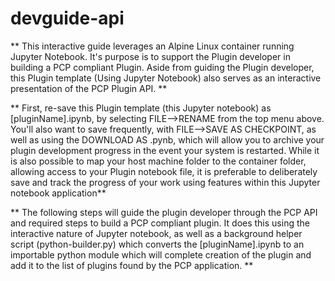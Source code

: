 # devguide-api

** This interactive guide leverages an Alpine Linux container running Jupyter Notebook. It's purpose is to support the Plugin developer in building a PCP compliant Plugin. Aside from guiding the Plugin developer, this Plugin template (Using Jupyter Notebook)  also serves as an interactive presentation of the PCP Plugin API. **

** First, re-save this Plugin template (this Jupyter notebook) as [pluginName].ipynb, by selecting FILE-->RENAME from the top menu above. You'll also want to save frequently, with FILE-->SAVE AS CHECKPOINT, as well as using the DOWNLOAD AS .pynb, which will allow you to archive your plugin development progress in the event your system is restarted. While it is also possible to map your host machine folder to the container folder, allowing access to your Plugin notebook file, it is preferable to deliberately save and track the progress of your work using features within this Jupyter notebook application**

** The following steps will guide the plugin developer through the PCP API and required steps to build a PCP compliant plugin. It does this using the interactive nature of Jupyter notebook, as well as a background helper script (python-builder.py) which converts the [pluginName].ipynb to an importable python module which will complete creation of the plugin and add it to the list of plugins found by the PCP application. **

